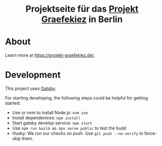 <p align="center">
  <!--<img alt="" src="https://www.gatsbyjs.com/Gatsby-Monogram.svg" width="60" />-->
</p>
<h1 align="center">
  Projektseite für das <a href="https://projekt-graefekiez.de/">Projekt Graefekiez</a> in Berlin
</h1>

# About

Learn more at https://projekt-graefekiez.de/.

# Development

This project uses [Gatsby](https://www.gatsbyjs.com/).

For starting developing, the following steps could be helpful for getting started:

- Use or nvm to install Node.js: `nvm use`
- Install dependenices: `npm install`
- Start gatsby develop service: `npm start`
- Use `npm run build && npx serve public` to test the build
- Husky: We run our checks on push. Use `git push --no-verify` to force-skip them.
